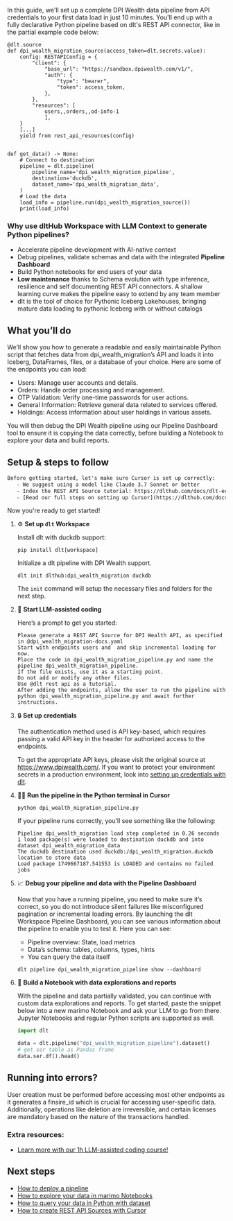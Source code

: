 In this guide, we'll set up a complete DPI Wealth data pipeline from API credentials to your first data load in just 10 minutes. You'll end up with a fully declarative Python pipeline based on dlt's REST API connector, like in the partial example code below:

```python-outcome
@dlt.source
def dpi_wealth_migration_source(access_token=dlt.secrets.value):
    config: RESTAPIConfig = {
        "client": {
            "base_url": "https://sandbox.dpiwealth.com/v1/",
            "auth": {
                "type": "bearer",
                "token": access_token,
            },
        },
        "resources": [
            users,,orders,,od-info-1
            ],
    }
    [...]
    yield from rest_api_resources(config)


def get_data() -> None:
    # Connect to destination
    pipeline = dlt.pipeline(
        pipeline_name='dpi_wealth_migration_pipeline',
        destination='duckdb',
        dataset_name='dpi_wealth_migration_data', 
    )
    # Load the data
    load_info = pipeline.run(dpi_wealth_migration_source())
    print(load_info) 
```

### Why use dltHub Workspace with LLM Context to generate Python pipelines?

- Accelerate pipeline development with AI-native context
- Debug pipelines, validate schemas and data with the integrated **Pipeline Dashboard**
- Build Python notebooks for end users of your data
- **Low maintenance** thanks to Schema evolution with type inference, resilience and self documenting REST API connectors. A shallow learning curve makes the pipeline easy to extend by any team member
- dlt is the tool of choice for Pythonic Iceberg Lakehouses, bringing mature data loading to pythonic Iceberg with or without catalogs

## What you’ll do

We’ll show you how to generate a readable and easily maintainable Python script that fetches data from dpi_wealth_migration’s API and loads it into Iceberg, DataFrames, files, or a database of your choice. Here are some of the endpoints you can load:

- Users: Manage user accounts and details.
- Orders: Handle order processing and management.
- OTP Validation: Verify one-time passwords for user actions.
- General Information: Retrieve general data related to services offered.
- Holdings: Access information about user holdings in various assets.

You will then debug the DPI Wealth pipeline using our Pipeline Dashboard tool to ensure it is copying the data correctly, before building a Notebook to explore your data and build reports.

## Setup & steps to follow

```default
Before getting started, let's make sure Cursor is set up correctly:
   - We suggest using a model like Claude 3.7 Sonnet or better
   - Index the REST API Source tutorial: https://dlthub.com/docs/dlt-ecosystem/verified-sources/rest_api/ and add it to context as **@dlt rest api**
   - [Read our full steps on setting up Cursor](https://dlthub.com/docs/dlt-ecosystem/llm-tooling/cursor-restapi#23-configuring-cursor-with-documentation)
```

Now you're ready to get started!

1. ⚙️ **Set up `dlt` Workspace**
    
    Install dlt with duckdb support:
    ```shell
    pip install dlt[workspace]
    ```

    Initialize a dlt pipeline with DPI Wealth support.
    ```shell
    dlt init dlthub:dpi_wealth_migration duckdb
    ```

    The `init` command will setup the necessary files and folders for the next step.
    
2. 🤠 **Start LLM-assisted coding**
    
    Here’s a prompt to get you started:
    
    ```prompt
    Please generate a REST API Source for DPI Wealth API, as specified in @dpi_wealth_migration-docs.yaml 
    Start with endpoints users and  and skip incremental loading for now. 
    Place the code in dpi_wealth_migration_pipeline.py and name the pipeline dpi_wealth_migration_pipeline. 
    If the file exists, use it as a starting point. 
    Do not add or modify any other files. 
    Use @dlt rest api as a tutorial. 
    After adding the endpoints, allow the user to run the pipeline with python dpi_wealth_migration_pipeline.py and await further instructions.
    ```

    
3. 🔒 **Set up credentials** 
    
    The authentication method used is API key-based, which requires passing a valid API key in the header for authorized access to the endpoints.
    
    To get the appropriate API keys, please visit the original source at https://www.dpiwealth.com/.
    If you want to protect your environment secrets in a production environment, look into [setting up credentials with dlt](https://dlthub.com/docs/walkthroughs/add_credentials).
    
4. 🏃‍♀️ **Run the pipeline in the Python terminal in Cursor**
    
    ```shell
    python dpi_wealth_migration_pipeline.py
    ```
    
    If your pipeline runs correctly, you’ll see something like the following:
    
    ```shell
    Pipeline dpi_wealth_migration load step completed in 0.26 seconds
    1 load package(s) were loaded to destination duckdb and into dataset dpi_wealth_migration_data
    The duckdb destination used duckdb:/dpi_wealth_migration.duckdb location to store data
    Load package 1749667187.541553 is LOADED and contains no failed jobs
    ```
    
5. 📈 **Debug your pipeline and data with the Pipeline Dashboard**

    Now that you have a running pipeline, you need to make sure it’s correct, so you do not introduce silent failures like misconfigured pagination or incremental loading errors. By launching the dlt Workspace Pipeline Dashboard, you can see various information about the pipeline to enable you to test it. Here you can see:
    - Pipeline overview: State, load metrics
    - Data’s schema: tables, columns, types, hints
    - You can query the data itself
    
    ```shell
    dlt pipeline dpi_wealth_migration_pipeline show --dashboard
    ```
    
6. 🐍 **Build a Notebook with data explorations and reports**

    With the pipeline and data partially validated, you can continue with custom data explorations and reports. To get started, paste the snippet below into a new marimo Notebook and ask your LLM to go from there. Jupyter Notebooks and regular Python scripts are supported as well.

    
    ```python
    import dlt

   data = dlt.pipeline("dpi_wealth_migration_pipeline").dataset()
   # get ser table as Pandas frame
   data.ser.df().head()
    ```

## Running into errors?

User creation must be performed before accessing most other endpoints as it generates a finsire_id which is crucial for accessing user-specific data. Additionally, operations like deletion are irreversible, and certain licenses are mandatory based on the nature of the transactions handled.

### Extra resources:

- [Learn more with our 1h LLM-assisted coding course!](https://www.youtube.com/watch?v=GGid70rnJuM)

## Next steps

- [How to deploy a pipeline](https://dlthub.com/docs/walkthroughs/deploy-a-pipeline)
- [How to explore your data in marimo Notebooks](https://dlthub.com/docs/general-usage/dataset-access/marimo)
- [How to query your data in Python with dataset](https://dlthub.com/docs/general-usage/dataset-access/dataset)
- [How to create REST API Sources with Cursor](https://dlthub.com/docs/dlt-ecosystem/llm-tooling/cursor-restapi)